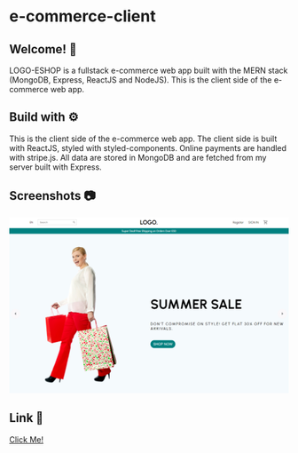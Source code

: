 # e-commerce-client

## Welcome! 👋

LOGO-ESHOP is a fullstack e-commerce web app built with the MERN stack (MongoDB, Express, ReactJS and NodeJS). This is the client side of the e-commerce web app.

## Build with ⚙️

This is the client side of the e-commerce web app. The client side is built with ReactJS, styled with styled-components. Online payments are handled with stripe.js. All data are stored in MongoDB and are fetched from my server built with Express.

## Screenshots 📷

![](screenshot/screenshot.png)

## Link 🔗

[Click Me!](https://logo-eshop.netlify.app/)
